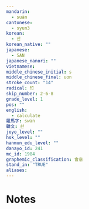 ```yaml
---
mandarin:
  - suàn
cantonese:
  - syun3
korean:
  - 산
korean_native: ""
japanese:
  - SAN
japanese_nanori: ""
vietnamese:
middle_chinese_initial: s
middle_chinese_final: uɑn
stroke_count: "14"
radical: 竹
skip_number: 2-6-8
grade_level: 1
pos: ""
english:
  - calculate
羅馬字: swan
韓文: 솬
joyo_level: ""
hsk_level: ""
hanmun_edu_level: ""
danayo_id: 241
mc_id: 1984
graphemic_classification: 會意
stand_in: "TRUE"
aliases:
---
```


# Notes
